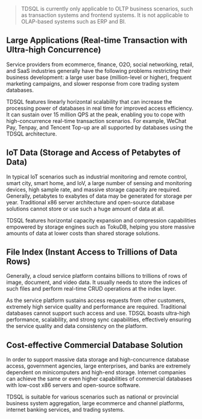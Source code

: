 >TDSQL is currently only applicable to OLTP business scenarios, such as transaction systems and frontend systems. It is not applicable to OLAP-based systems such as ERP and BI.

## Large Applications (Real-time Transaction with Ultra-high Concurrence)
Service providers from ecommerce, finance, O2O, social networking, retail, and SaaS industries generally have the following problems restricting their business development: a large user base (million-level or higher), frequent marketing campaigns, and slower response from core trading system databases.

TDSQL features linearly horizontal scalability that can increase the processing power of databases in real time for improved access efficiency. It can sustain over 15 million QPS at the peak, enabling you to cope with high-concurrence real-time transaction scenarios. For example, WeChat Pay, Tenpay, and Tencent Top-up are all supported by databases using the TDSQL architecture.
  
## IoT Data (Storage and Access of Petabytes of Data)
In typical IoT scenarios such as industrial monitoring and remote control, smart city, smart home, and IoV, a large number of sensing and monitoring devices, high sample rate, and massive storage capacity are required. Generally, petabytes to exabytes of data may be generated for storage per year. Traditional x86 server architecture and open-source database solutions cannot store or use such a huge amount of data at all.

TDSQL features horizontal capacity expansion and compression capabilities empowered by storage engines such as TokuDB, helping you store massive amounts of data at lower costs than shared storage solutions.
  
## File Index (Instant Access to Trillions of Data Rows)
Generally, a cloud service platform contains billions to trillions of rows of image, document, and video data. It usually needs to store the indices of such files and perform real-time CRUD operations at the index layer.

As the service platform sustains access requests from other customers, extremely high service quality and performance are required. Traditional databases cannot support such access and use. TDSQL boasts ultra-high performance, scalability, and strong sync capabilities, effectively ensuring the service quality and data consistency on the platform.
  
## Cost-effective Commercial Database Solution
In order to support massive data storage and high-concurrence database access, government agencies, large enterprises, and banks are extremely dependent on minicomputers and high-end storage. Internet companies can achieve the same or even higher capabilities of commercial databases with low-cost x86 servers and open-source software.

TDSQL is suitable for various scenarios such as national or provincial business system aggregation, large ecommerce and channel platforms, internet banking services, and trading systems.

